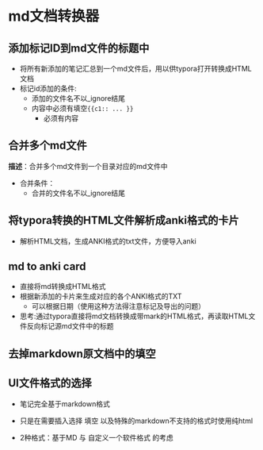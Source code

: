 # md文档转换器

## 添加标记ID到md文件的标题中

- 将所有新添加的笔记汇总到一个md文件后，用以供typora打开转换成HTML文档
- 标记id添加的条件:
  - 添加的文件名不以_ignore结尾
  - 内容中必须有填空`{{c1:: ... }}`
    - 必须有内容

## 合并多个md文件

**描述**：合并多个md文件到一个目录对应的md文件中

- 合并条件：
  - 合并的文件名不以_ignore结尾

## 将typora转换的HTML文件解析成anki格式的卡片

- 解析HTML文档，生成ANKI格式的txt文件，方便导入anki

## md to anki card

- 直接将md转换成HTML格式
- 根据新添加的卡片来生成对应的各个ANKI格式的TXT
  - 可以根据日期（使用这种方法得注意标记及导出的问题）
- 思考:通过typora直接将md文档转换成带mark的HTML格式，再读取HTML文件反向标记源md文件中的标题

## 去掉markdown原文档中的填空

## UI文件格式的选择

- 笔记完全基于markdown格式

- 只是在需要插入选择  填空   以及特殊的markdown不支持的格式时使用纯html

- 2种格式：基于MD 与 自定义一个软件格式 的考虑

   

